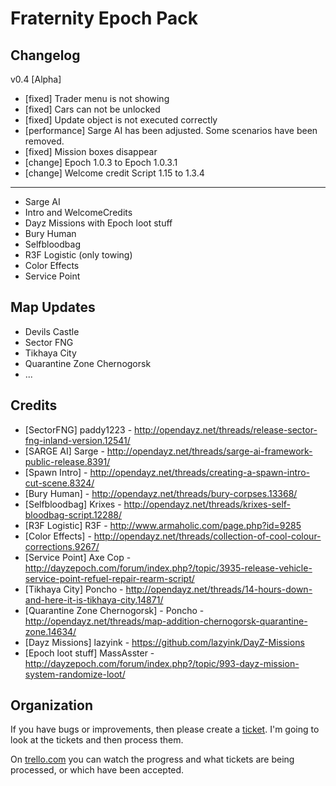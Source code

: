 Fraternity Epoch Pack
===================

Changelog
-------------------

v0.4 [Alpha]

* [fixed] 		Trader menu is not showing
* [fixed] 		Cars can not be unlocked
* [fixed] 		Update object is not executed correctly
* [performance] Sarge AI has been adjusted. Some scenarios have been removed.
* [fixed] 		Mission boxes disappear
* [change] 		Epoch 1.0.3 to Epoch 1.0.3.1
* [change] 		Welcome credit Script 1.15 to 1.3.4


-------------------

* Sarge AI
* Intro and WelcomeCredits
* Dayz Missions with Epoch loot stuff
* Bury Human
* Selfbloodbag
* R3F Logistic (only towing)
* Color Effects
* Service Point


Map Updates
-------------------

* Devils Castle
* Sector FNG
* Tikhaya City
* Quarantine Zone Chernogorsk
* ...

Credits
-------------------

* [SectorFNG] paddy1223 - http://opendayz.net/threads/release-sector-fng-inland-version.12541/
* [SARGE AI]  Sarge - http://opendayz.net/threads/sarge-ai-framework-public-release.8391/
* [Spawn Intro] - http://opendayz.net/threads/creating-a-spawn-intro-cut-scene.8324/
* [Bury Human] - http://opendayz.net/threads/bury-corpses.13368/
* [Selfbloodbag] Krixes - http://opendayz.net/threads/krixes-self-bloodbag-script.12288/
* [R3F Logistic] R3F - http://www.armaholic.com/page.php?id=9285
* [Color Effects] - http://opendayz.net/threads/collection-of-cool-colour-corrections.9267/
* [Service Point] Axe Cop - http://dayzepoch.com/forum/index.php?/topic/3935-release-vehicle-service-point-refuel-repair-rearm-script/
* [Tikhaya City] Poncho - http://opendayz.net/threads/14-hours-down-and-here-it-is-tikhaya-city.14871/
* [Quarantine Zone Chernogorsk] - Poncho - http://opendayz.net/threads/map-addition-chernogorsk-quarantine-zone.14634/
* [Dayz Missions] lazyink - https://github.com/lazyink/DayZ-Missions
* [Epoch loot stuff] MassAsster - http://dayzepoch.com/forum/index.php?/topic/993-dayz-mission-system-randomize-loot/

Organization
-------------------

If you have bugs or improvements, then please create a [ticket](https://github.com/fraternityGer/FraternityEpochPack/issues/ "tickets"). I'm going to look at the tickets and then process them.

On [trello.com](https://trello.com/b/cMIl30nK/fraternityepochpack "trello.com") you can watch the progress and what tickets are being processed, or which have been accepted.

